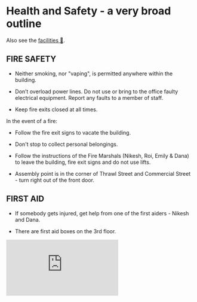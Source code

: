 Health and Safety - a very broad outline
========

Also see the [facilities :pill:](./facilities.md).

FIRE SAFETY
------

* Neither smoking, nor "vaping", is permitted anywhere within the building.

* Don’t overload power lines. Do not use or bring to the office faulty electrical equipment. Report any faults to a member of staff.

* Keep fire exits closed at all times.

In the event of a fire:

* Follow the fire exit signs to vacate the building.

* Don't stop to collect personal belongings.

* Follow the instructions of the Fire Marshals (Nikesh, Roi, Emily & Dana) to leave the building, fire exit signs and do not use lifts.

* Assembly point is in the corner of Thrawl Street and Commercial Street - turn right out of the front door.

FIRST AID
--------

* If somebody gets injured, get help from one of the first aiders - Nikesh and Dana.

* There are first aid boxes on the 3rd floor.


![Tracking pixel](https://githubanalytics.herokuapp.com/course/pills/health_and_safety.md)
